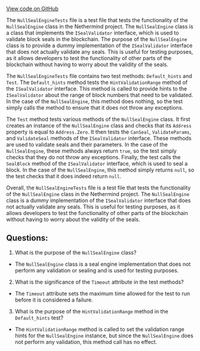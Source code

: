 [View code on GitHub](https://github.com/nethermindeth/nethermind/Nethermind.Blockchain.Test/Consensus/NullSealEngineTests.cs)

The `NullSealEngineTests` file is a test file that tests the functionality of the `NullSealEngine` class in the Nethermind project. The `NullSealEngine` class is a class that implements the `ISealValidator` interface, which is used to validate block seals in the blockchain. The purpose of the `NullSealEngine` class is to provide a dummy implementation of the `ISealValidator` interface that does not actually validate any seals. This is useful for testing purposes, as it allows developers to test the functionality of other parts of the blockchain without having to worry about the validity of the seals.

The `NullSealEngineTests` file contains two test methods: `Default_hints` and `Test`. The `Default_hints` method tests the `HintValidationRange` method of the `ISealValidator` interface. This method is called to provide hints to the `ISealValidator` about the range of block numbers that need to be validated. In the case of the `NullSealEngine`, this method does nothing, so the test simply calls the method to ensure that it does not throw any exceptions.

The `Test` method tests various methods of the `NullSealEngine` class. It first creates an instance of the `NullSealEngine` class and checks that its `Address` property is equal to `Address.Zero`. It then tests the `CanSeal`, `ValidateParams`, and `ValidateSeal` methods of the `ISealValidator` interface. These methods are used to validate seals and their parameters. In the case of the `NullSealEngine`, these methods always return `true`, so the test simply checks that they do not throw any exceptions. Finally, the test calls the `SealBlock` method of the `ISealValidator` interface, which is used to seal a block. In the case of the `NullSealEngine`, this method simply returns `null`, so the test checks that it does indeed return `null`.

Overall, the `NullSealEngineTests` file is a test file that tests the functionality of the `NullSealEngine` class in the Nethermind project. The `NullSealEngine` class is a dummy implementation of the `ISealValidator` interface that does not actually validate any seals. This is useful for testing purposes, as it allows developers to test the functionality of other parts of the blockchain without having to worry about the validity of the seals.
## Questions: 
 1. What is the purpose of the `NullSealEngine` class?
- The `NullSealEngine` class is a seal engine implementation that does not perform any validation or sealing and is used for testing purposes.

2. What is the significance of the `Timeout` attribute in the test methods?
- The `Timeout` attribute sets the maximum time allowed for the test to run before it is considered a failure.

3. What is the purpose of the `HintValidationRange` method in the `Default_hints` test?
- The `HintValidationRange` method is called to set the validation range hints for the `NullSealEngine` instance, but since the `NullSealEngine` does not perform any validation, this method call has no effect.
